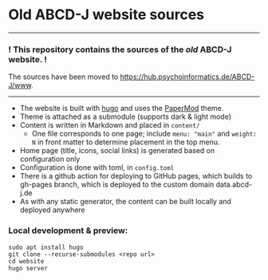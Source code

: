 # Old ABCD-J website sources

------------------------------------------------------------------------------

### ! This repository contains the sources of the _old_ ABCD-J website. !
The sources have been moved to https://hub.psychoinformatics.de/ABCD-J/www.

------------------------------------------------------------------------------

- The website is built with [hugo](https://gohugo.io/) and uses the [PaperMod](https://themes.gohugo.io/themes/hugo-papermod/) theme.
- Theme is attached as a submodule (supports dark & light mode)
- Content is written in Markdown and placed in `content/`
  - One file corresponds to one page;
    include `menu: "main"` and `weight: N` in front matter to determine placement in the top menu.
- Home page (title, icons, social links) is generated based on configuration only
- Configuration is done with toml, in `config.toml`
- There is a github action for deploying to GitHub pages, which builds to gh-pages branch, which is deployed to the custom domain data.abcd-j.de
- As with any static generator, the content can be built locally and deployed anywhere

### Local development & preview:

```
sudo apt install hugo
git clone --recurse-submodules <repo url>
cd website
hugo server
```
